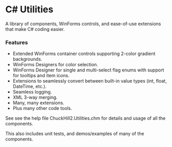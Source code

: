 # C# Utilities

A library of components, WinForms controls, and ease-of-use extensions that make C# coding easier.

### Features
* Extended WinForms container controls supporting 2-color gradient backgrounds.
* WinForms Designers for color selection.
* WinForms Designer for single and multi-select flag enums with support for tooltips and item icons.
* Extensions to seamlessly convert between built-in value types (int, float, DateTime, etc.).
* Seamless logging.
* XML 3-way merging.
* Many, many extensions.
* Plus many other code tools. 

See see the help file ChuckHill2.Utilities.chm for details and usage of all the components.

This also includes unit tests, and demos/examples of many of the components.
